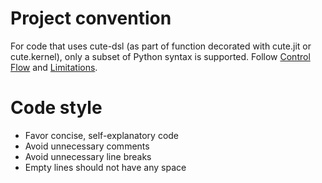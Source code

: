 # Project convention
For code that uses cute-dsl (as part of function decorated with cute.jit or
cute.kernel), only a subset of Python syntax is supported.
Follow [Control Flow](docs/dsl_control_flow.rst) and [Limitations](docs/limitations.rst).
# Code style
- Favor concise, self-explanatory code
- Avoid unnecessary comments
- Avoid unnecessary line breaks
- Empty lines should not have any space
